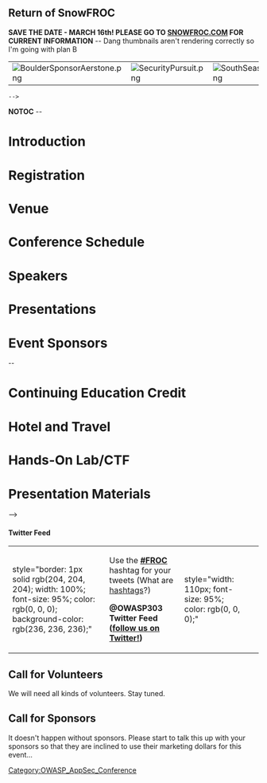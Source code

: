## Return of SnowFROC

**SAVE THE DATE - MARCH 16th\! PLEASE GO TO
[SNOWFROC.COM](http://snowfroc.com) FOR CURRENT INFORMATION** -- Dang
thumbnails aren't rendering correctly so I'm going with plan B

|                                                                                        |                                                                   |                                                 |                                              |                                                          |                                                 |                            |                                        |
| -------------------------------------------------------------------------------------- | ----------------------------------------------------------------- | ----------------------------------------------- | -------------------------------------------- | -------------------------------------------------------- | ----------------------------------------------- | -------------------------- | -------------------------------------- |
| ![BoulderSponsorAerstone.png](BoulderSponsorAerstone.png "BoulderSponsorAerstone.png") | ![SecurityPursuit.png](SecurityPursuit.png "SecurityPursuit.png") | ![SouthSeas.png](SouthSeas.png "SouthSeas.png") | ![Veracode.png](Veracode.png "Veracode.png") | ![AppliedTrust.png](AppliedTrust.png "AppliedTrust.png") | ![Checkmarx.png](Checkmarx.png "Checkmarx.png") | ![HP.png](HP.png "HP.png") | ![HpLogo.png](HpLogo.png "HpLogo.png") |

`-->`

__NOTOC__ -- <font size=2pt>

# Introduction

# Registration

# Venue

# Conference Schedule

# Speakers

# Presentations

# Event Sponsors

\--

# Continuing Education Credit

# Hotel and Travel

# Hands-On Lab/CTF

# Presentation Materials

</font> --\> <headertabs />

#### Twitter Feed

<table>
<tbody>
<tr class="odd">
<td><p>style="border: 1px solid rgb(204, 204, 204); width: 100%; font-size: 95%; color: rgb(0, 0, 0); background-color: rgb(236, 236, 236);"</p></td>
<td><p>Use the <strong><a href="http://search.twitter.com/search?q=%23FROC">#FROC</a></strong> hashtag for your tweets (What are <a href="http://hashtags.org/">hashtags</a>?)</p>
<p><strong>@OWASP303 Twitter Feed (<a href="http://twitter.com/OWASP303">follow us on Twitter!</a>)</strong></p></td>
<td><p>style="width: 110px; font-size: 95%; color: rgb(0, 0, 0);"</p></td>
<td></td>
</tr>
</tbody>
</table>

## Call for Volunteers

We will need all kinds of volunteers. Stay tuned.

## Call for Sponsors

It doesn't happen without sponsors. Please start to talk this up with
your sponsors so that they are inclined to use their marketing dollars
for this event...

[Category:OWASP_AppSec_Conference](Category:OWASP_AppSec_Conference "wikilink")